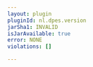 ```yaml
---
layout: plugin
pluginId: nl.dpes.version
jarSha1: INVALID
isJarAvailable: true
error: NONE
violations: []

---
```

